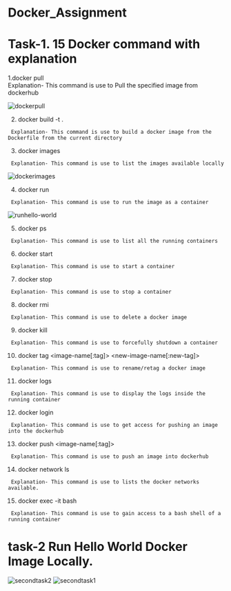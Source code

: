 # Docker_Assignment


# Task-1. 15 Docker command with explanation

   1.docker pull <image-name>    
     Explanation- This command is use to Pull the specified image from dockerhub
   
   ![dockerpull](https://user-images.githubusercontent.com/29401813/196509332-7a72eb23-6088-458c-80f6-45ec9386c215.JPG)

   2. docker build -t .
     
     Explanation- This command is use to build a docker image from the Dockerfile from the current directory
     
   3. docker images
     
     Explanation- This command is use to list the images available locally
     
   
![dockerimages](https://user-images.githubusercontent.com/29401813/196510489-e2fcaad4-8be1-4233-b8d3-5b2e17efb2be.JPG)

   4. docker run <image-name>
     
     Explanation- This command is use to run the image as a container
 
![runhello-world](https://user-images.githubusercontent.com/29401813/196511064-c0641d88-25ea-4d69-b50c-560bfbf39622.JPG)

   5. docker ps
     
     Explanation- This command is use to list all the running containers
     
   6. docker start
     
     Explanation- This command is use to start a container
     
   7. docker stop
     
     Explanation- This command is use to stop a container
     
   8. docker rmi
   
     Explanation- This command is use to delete a docker image
     
   9. docker kill
   
     Explanation- This command is use to forcefully shutdown a container
     
   10. docker tag <image-name[:tag]> <new-image-name[:new-tag]>
     
     Explanation- This command is use to rename/retag a docker image
     
   11. docker logs
     
     Explanation- This command is use to display the logs inside the running container
     
   12. docker login
     
     Explanation- This command is use to get access for pushing an image into the dockerhub
     
   13. docker push <image-name[:tag]>
   
     Explanation- This command is use to push an image into dockerhub
     
   14. docker network ls
     
     Explanation- This command is use to lists the docker networks available.
     
   15. docker exec -it bash
   
     Explanation- This command is use to gain access to a bash shell of a running container
   
  
   
   
   # task-2 Run Hello World Docker Image Locally.
   
   
![secondtask2](https://user-images.githubusercontent.com/29401813/196511303-0d89bd11-938f-4c59-9768-7519a655675e.JPG)
![secondtask1](https://user-images.githubusercontent.com/29401813/196511311-7dde9a2f-9b4e-4901-8b4c-415d04216b52.JPG)
